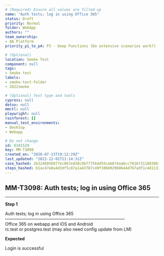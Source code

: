 ```yaml
---
# (Required) Ensure all values are filled up
name: "Auth tests; log in using Office 365"
status: Draft
priority: Normal
folder: WebApp
authors: ""
team_ownership: 
- QA Platform
priority_p1_to_p4: P3 - Deep Functions (Do extensive scenarios work?)

# (Optional)
location: Smoke Test
component: null
tags: 
- Smoke test
labels: 
- smoke-test-folder
- 2022smoke

# (Optional) Test type and tools
cypress: null
detox: null
mmctl: null
playwright: null
rainforest: []
manual_test_environments: 
- Desktop
- Webapp

# Do not change
id: 6181529
key: MM-T3098
created_on: "2020-07-13T19:12:29Z"
last_updated: "2022-12-01T21:14:31Z"
case_hashed: 2b3246056877ec867ed38c9bf77564d55ceb074aa6cc701673118830b112c3dfeb1bc38c36137650305cfc32c6b64342
steps_hashed: b1ac47e8a4d3df5c87a1a43787c49f106892960644d787adf1c48113326078059662911505ffc7f7468019b51b6ba998
---
```


<!-- (Auto-generated) Based on frontmatter's "key" and "name" -->

## MM-T3098: Auth tests; log in using Office 365

---

**Step 1**

Auth tests; log in using Office 365\
————————————————————————————\
Office 365 on webapp and iOS and Android\
rc.test or postgres.test (may also need config update from LM)

**Expected**

Login is successful
